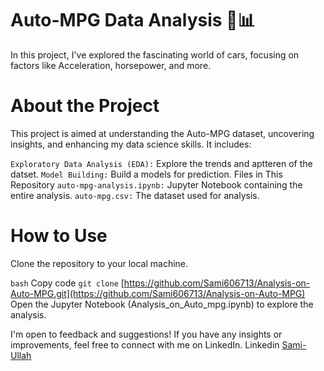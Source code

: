 # Auto-MPG Data Analysis 🚗📊
In this project, I've explored the fascinating world of cars, focusing on factors like Acceleration, horsepower, and more.

# About the Project
This project is aimed at understanding the Auto-MPG dataset, uncovering insights, and enhancing my data science skills. It includes:

`Exploratory Data Analysis (EDA):` Explore the trends and aptteren of the datset.
`Model Building:` Build a models for prediction.
Files in This Repository
`auto-mpg-analysis.ipynb:` Jupyter Notebook containing the entire analysis.
`auto-mpg.csv:` The dataset used for analysis.

# How to Use
Clone the repository to your local machine.

`bash`
Copy code
`git clone` [https://github.com/Sami606713/Analysis-on-Auto-MPG.git](https://github.com/Sami606713/Analysis-on-Auto-MPG)
Open the Jupyter Notebook (Analysis_on_Auto_mpg.ipynb) to explore the analysis.

I'm open to feedback and suggestions! If you have any insights or improvements, feel free to connect with me on LinkedIn.
Linkedin [Sami-Ullah](www.linkedin.com/in/sami-ullah-6326b9265)
